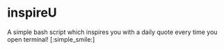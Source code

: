 # inspireU
A simple bash script which inspires you with a daily quote every time you open terminal! [:simple_smile:]
